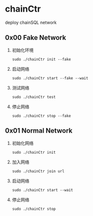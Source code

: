 # chainCtr
deploy chainSQL network



## 0x00 Fake Network

1. 初始化环境

   ```
   sudo ./chainCtr init --fake
   ```

2. 启动网络

   ```
   sudo ./chainCtr start --fake --wait
   ```

3. 测试网络

   ```
   sudo ./chainCtr test
   ```

4. 停止网络

   ```
   sudo ./chainCtr stop --fake
   ```

## 0x01 Normal Network

1. 初始化网络

   ```
   sudo ./chainCtr init
   ```

2. 加入网络

   ```
   sudo ./chainCtr join url
   ```

3. 启动网络

   ```
   sudo ./chainCtr start --wait
   ```

4. 停止网络

   ```
   sudo ./chainCtr stop
   ```

